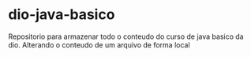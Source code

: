 # dio-java-basico
Repositorio para armazenar todo o conteudo do curso de java basico da dio.
Alterando o conteudo de um arquivo de forma local